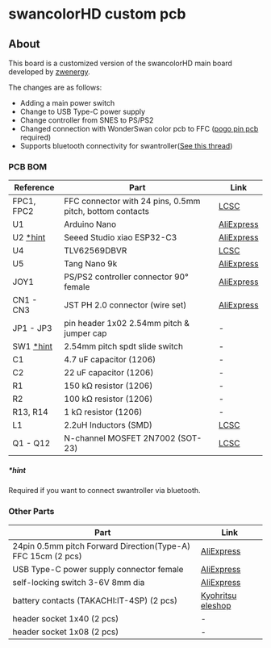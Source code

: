 # swancolorHD custom pcb

## About
This board is a customized version of the swancolorHD main board developed by [zwenergy](https://github.com/zwenergy).  

The changes are as follows:  
- Adding a main power switch  
- Change to USB Type-C power supply   
- Change controller from SNES to PS/PS2  
- Changed connection with WonderSwan color pcb to FFC ([pogo pin pcb](../pogo-pin_pcb/) required)  
- Supports bluetooth connectivity for swantroller([See this thread](https://x.com/SourceK_mnst/status/1868656980438753522))  

### PCB BOM
| **Reference** | **Part** | **Link** |
|---------|------|------|
|FPC1, FPC2 | FFC connector with 24 pins, 0.5mm pitch, bottom contacts | [LCSC](https://lcsc.com/product-detail/FFC-FPC-Connectors_XUNPU-FPC-05F-24PH20_C2856805.html)|
|U1      | Arduino Nano | [AliExpress](https://aliexpress.com/item/1005002966043359.html)|
|U2 [*hint](#hint)| Seeed Studio xiao ESP32-C3 | [AliExpress](https://aliexpress.com/item/1005007084388623.html)|
|U4      | TLV62569DBVR | [LCSC](https://www.lcsc.com/product-detail/DC-DC-Converters_Texas-Instruments-TLV62569DBVR_C141836.html)|
|U5      | Tang Nano 9k | [AliExpress](https://aliexpress.com/item/1005004275570427.html)|
|JOY1    | PS/PS2 controller connector 90° female | [AliExpress](https://ja.aliexpress.com/item/1005006039721141.html)|
|CN1 - CN3 | JST PH 2.0 connector (wire set) | [AliExpress](https://ja.aliexpress.com/item/1005007165519817.html)|
|JP1 - JP3 | pin header 1x02 2.54mm pitch & jumper cap | - |
|SW1 [*hint](#hint)| 2.54mm pitch spdt slide switch | - |
|C1      | 4.7 uF capacitor (1206) | - |
|C2      | 22 uF capacitor (1206) | - |
|R1      | 150 kΩ resistor (1206) | - |
|R2      | 100 kΩ resistor (1206) | - |
|R13, R14 | 1 kΩ resistor (1206) | - |
|L1      | 2.2uH Inductors (SMD) | [LCSC](https://www.lcsc.com/product-detail/Tactile-Switches_XUNPU-TS-1088-AR02016_C720477.html)|
|Q1 - Q12 | N-channel MOSFET 2N7002 (SOT-23) |[LCSC](https://lcsc.com/product-detail/MOSFETs_Jiangsu-Changjing-Electronics-Technology-Co-Ltd-2N7002_C8545.html)|

##### *hint  
Required if you want to connect swantroller via bluetooth.  

### Other Parts  
| **Part** | **Link** |
|----------|----------|
| 24pin 0.5mm pitch Forward Direction(Type-A) FFC 15cm (2 pcs)| [AliExpress](https://ja.aliexpress.com/item/1005006021065589.html)|
| USB Type-C power supply connector female | [AliExpress](https://ja.aliexpress.com/item/1005006297697300.html)|
| self-locking switch 3-6V 8mm dia | [AliExpress](https://ja.aliexpress.com/item/1005005628118782.html)|
| battery contacts (TAKACHI:IT-4SP) (2 pcs)| [Kyohritsu eleshop](https://eleshop.jp/shop/g/gN2A114/)|
| header socket 1x40  (2 pcs)| - |
| header socket 1x08  (2 pcs)| - |